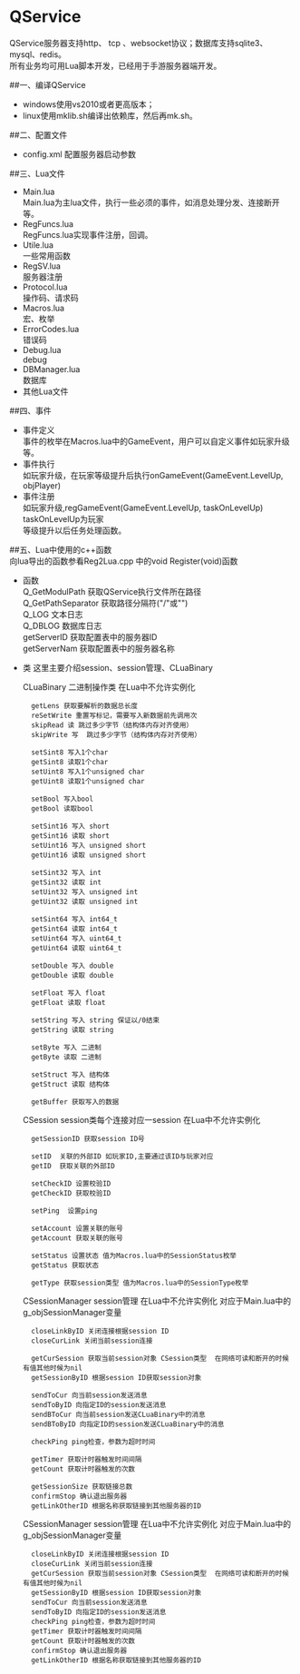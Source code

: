 QService
========

QService服务器支持http、 tcp 、websocket协议；数据库支持sqlite3、mysql、redis。  
所有业务均可用Lua脚本开发，已经用于手游服务器端开发。

##一、编译QService  
* windows使用vs2010或者更高版本；  
* linux使用mklib.sh编译出依赖库，然后再mk.sh。  

##二、配置文件  
* config.xml 配置服务器启动参数  

##三、Lua文件  
* Main.lua  
    Main.lua为主lua文件，执行一些必须的事件，如消息处理分发、连接断开等。  
* RegFuncs.lua  
    RegFuncs.lua实现事件注册，回调。  
* Utile.lua   
    一些常用函数  
* RegSV.lua  
    服务器注册  
* Protocol.lua  
	操作码、请求码   
* Macros.lua  
	宏、枚举  
* ErrorCodes.lua  
	错误码  
* Debug.lua  
	debug   
* DBManager.lua  
	数据库  
* 其他Lua文件  

##四、事件  
* 事件定义  
	事件的枚举在Macros.lua中的GameEvent，用户可以自定义事件如玩家升级等。  
* 事件执行  
	如玩家升级，在玩家等级提升后执行onGameEvent(GameEvent.LevelUp, objPlayer)  
* 事件注册  
	如玩家升级,regGameEvent(GameEvent.LevelUp, taskOnLevelUp) taskOnLevelUp为玩家  
等级提升以后任务处理函数。  
  
##五、Lua中使用的c++函数  
向lua导出的函数参看Reg2Lua.cpp 中的void Register(void)函数   

* 函数    
	Q_GetModulPath 获取QService执行文件所在路径  
	Q_GetPathSeparator 获取路径分隔符("/"或"\")  
	Q_LOG 文本日志  
	Q_DBLOG 数据库日志  
	getServerID 获取配置表中的服务器ID  
	getServerNam 获取配置表中的服务器名称    

* 类 这里主要介绍session、session管理、CLuaBinary    

	CLuaBinary 二进制操作类  在Lua中不允许实例化   
	
		getLens 获取要解析的数据总长度    
		reSetWrite 重置写标记，需要写入新数据前先调用次    
		skipRead 读 跳过多少字节（结构体内存对齐使用）    
		skipWrite 写  跳过多少字节（结构体内存对齐使用）  

		setSint8 写入1个char      
		getSint8 读取1个char  
		setUint8 写入1个unsigned char      
		getUint8 读取1个unsigned char    
		
		setBool 写入bool    
		getBool 读取bool    
        
		setSint16 写入 short   
		getSint16 读取 short   
		setUint16 写入 unsigned short    
		getUint16 读取 unsigned short   
        
		setSint32 写入 int   
		getSint32 读取 int  
		setUint32 写入 unsigned int  
		getUint32 读取 unsigned int  
        
		setSint64 写入 int64_t    
		getSint64 读取 int64_t    
		setUint64 写入 uint64_t    
		getUint64 读取 uint64_t  
        
		setDouble 写入 double    
		getDouble 读取 double    
        
		setFloat 写入 float    
		getFloat 读取 float    
        
		setString 写入 string 保证以/0结束     
		getString 读取 string 
        
		setByte 写入 二进制    
		getByte 读取 二进制    
        
		setStruct 写入 结构体    
		getStruct 读取 结构体   
        
		getBuffer 获取写入的数据    

	CSession session类每个连接对应一session 在Lua中不允许实例化  
	
		getSessionID 获取session ID号  
        
		setID  关联的外部ID 如玩家ID,主要通过该ID与玩家对应  
		getID  获取关联的外部ID  
        
		setCheckID 设置校验ID  
		getCheckID 获取校验ID  
        
		setPing  设置ping  
        
		setAccount 设置关联的账号   
		getAccount 获取关联的账号  
        
		setStatus 设置状态 值为Macros.lua中的SessionStatus枚举  
		getStatus 获取状态    
        
		getType 获取session类型 值为Macros.lua中的SessionType枚举    

	CSessionManager session管理 在Lua中不允许实例化 对应于Main.lua中的g_objSessionManager变量  
	
		closeLinkByID 关闭连接根据session ID   
		closeCurLink 关闭当前session连接   
        
		getCurSession 获取当前session对象 CSession类型  在网络可读和断开的时候有值其他时候为nil  
		getSessionByID 根据session ID获取session对象   
        
		sendToCur 向当前session发送消息   
		sendToByID 向指定ID的session发送消息 
		sendBToCur 向当前session发送CLuaBinary中的消息  
		sendBToByID 向指定ID的session发送CLuaBinary中的消息        
        
		checkPing ping检查，参数为超时时间   
        
		getTimer 获取计时器触发时间间隔   
		getCount 获取计时器触发的次数     
        
		getSessionSize 获取链接总数   
		confirmStop 确认退出服务器   
		getLinkOtherID 根据名称获取链接到其他服务器的ID             
		
	CSessionManager session管理 在Lua中不允许实例化 对应于Main.lua中的g_objSessionManager变量  
	
		closeLinkByID 关闭连接根据session ID   
		closeCurLink 关闭当前session连接   
		getCurSession 获取当前session对象 CSession类型  在网络可读和断开的时候有值其他时候为nil  
		getSessionByID 根据session ID获取session对象  
		sendToCur 向当前session发送消息  
		sendToByID 向指定ID的session发送消息   
		checkPing ping检查，参数为超时时间   
		getTimer 获取计时器触发时间间隔   
		getCount 获取计时器触发的次数     
		confirmStop 确认退出服务器   
		getLinkOtherID 根据名称获取链接到其他服务器的ID    
